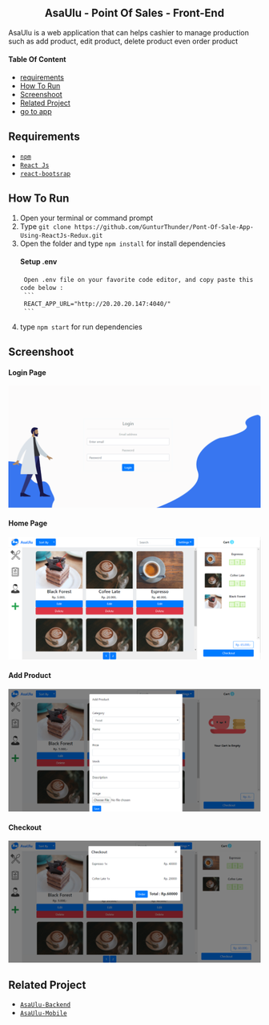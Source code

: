 <section id="home">
	
<h1 align="center">AsaUlu - Point Of Sales - Front-End</h1>

AsaUlu is a web application that can helps cashier to manage production such as add product, edit product, delete product even order product
</section>

#### Table Of Content
<div class="header">
	<ul>
		<li><a href="#requirements">requirements</a></li>
		<li><a href="#how-to-run">How To Run</a></li>
		<li><a href="#screenshoot">Screenshoot</a></li>
		<li><a href="#related-project">Related Project</a></li>
		<li class="app"><a href="http://bit.ly/hayuu-cafe" target="_blank">go to app</a></li>
	</ul>
</div>

<section id="requirements">
	
## Requirements
* [`npm`](https://www.npmjs.com/get-npm)
* [`React Js`](https://reactjs.org/docs/getting-started.html)
* [`react-bootsrap`](https://react-bootstrap.github.io)
</section>

<section id="how-to-run">
	
## How To Run
1. Open your terminal or command prompt
2. Type `git clone https://github.com/GunturThunder/Pont-Of-Sale-App-Using-ReactJs-Redux.git`
3. Open the folder and type `npm install` for install dependencies
	#### Setup .env
		Open .env file on your favorite code editor, and copy paste this code below :
		```
		REACT_APP_URL="http://20.20.20.147:4040/"
		```
4. type `npm start` for run dependencies
</section>

<section id="screenshoot">
	
## Screenshoot
<div class="demo">
    <div class="items">
    	<h4 class="title-demo">Login Page</h4>
		<img class="img-demo" src="https://github.com/GunturThunder/Pont-Of-Sale-App-Using-ReactJs-Redux/blob/master/portfolio-img/login.png?raw=true">  
    </div>
    <div class="items">
    	<h4 class="title-demo">Home Page</h4>
		<img class="img-demo" src="https://github.com/GunturThunder/Pont-Of-Sale-App-Using-ReactJs-Redux/blob/master/portfolio-img/home.png?raw=true">  
    </div>
    <div class="items">
    	<h4 class="title-demo">Add Product</h4>
		<img class="img-demo" src="https://github.com/GunturThunder/Pont-Of-Sale-App-Using-ReactJs-Redux/blob/master/portfolio-img/add%20product.png?raw=true">  
    </div>
    <div class="items">
    	<h4 class="title-demo">Checkout</h4>
		<img class="img-demo" src="https://github.com/GunturThunder/Pont-Of-Sale-App-Using-ReactJs-Redux/blob/master/portfolio-img/checkout.png?raw=true">  
    </div>
</div>
</section>

<section id="related-project">
	
## Related Project
* [`AsaUlu-Backend`](https://github.com/GunturThunder/Pont-Of-Sale-Appp-New.git)
* [`AsaUlu-Mobile`](https://github.com/GunturThunder/AsaUlu-App-With-ReactNative.git)
</section>
